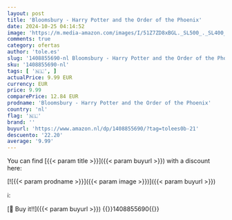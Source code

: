 ```yaml
---
layout: post
title: 'Bloomsbury - Harry Potter and the Order of the Phoenix'
date: 2024-10-25 04:14:52
image: 'https://m.media-amazon.com/images/I/51Z7ZD8xBGL._SL500_._SL400_.jpg'
comments: true
category: ofertas
author: 'tole.es'
slug: '1408855690-nl Bloomsbury - Harry Potter and the Order of the Phoenix'
sku: '1408855690-nl'
tags: [ '🇳🇱', ]
actualPrice: 9.99 EUR
currency: EUR
price: 9.99
comparePrice: 12.84 EUR
prodname: 'Bloomsbury - Harry Potter and the Order of the Phoenix'
country: 'nl'
flag: '🇳🇱'
brand: ''
buyurl: 'https://www.amazon.nl/dp/1408855690/?tag=tolees0b-21'
descuento: '22.20'
average: '9.99'
---
```


You can find [{{< param title >}}]({{< param buyurl >}}) with a discount here:

[![{{< param prodname >}}]({{< param image >}})]({{< param buyurl >}})

ℹ️:


[🛒 Buy it!!]({{< param buyurl >}})
{{<world>}}1408855690{{</world>}}
